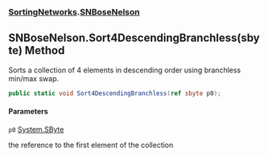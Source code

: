 ### [SortingNetworks](SortingNetworks.md 'SortingNetworks').[SNBoseNelson](SortingNetworks.SNBoseNelson.md 'SortingNetworks.SNBoseNelson')

## SNBoseNelson.Sort4DescendingBranchless(sbyte) Method

Sorts a collection of 4 elements in descending order using branchless min/max swap.

```csharp
public static void Sort4DescendingBranchless(ref sbyte p0);
```
#### Parameters

<a name='SortingNetworks.SNBoseNelson.Sort4DescendingBranchless(sbyte).p0'></a>

`p0` [System.SByte](https://docs.microsoft.com/en-us/dotnet/api/System.SByte 'System.SByte')

the reference to the first element of the collection